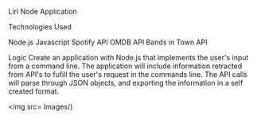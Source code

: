 Liri Node Application

Technologies Used

Node.js
Javascript
Spotify API
OMDB API
Bands in Town API

Logic
Create an application with Node.js that implements the user's input from a command line.
The application will include information retracted from API's to fufill the user's request in the commands line.
The API calls will parse through JSON objects, and exporting the information in a self created format.

<img src= Images/)
